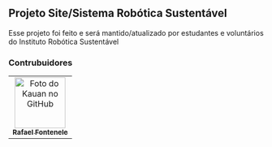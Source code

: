 ## Projeto Site/Sistema Robótica Sustentável

Esse projeto foi feito e será mantido/atualizado por estudantes e voluntários do Instituto Robótica Sustentável

### Contrubuidores

<table>
  <tr>
    <td align="center">
      <a href="https://github.com/KauanCarolino">
        <img src="https://github.com/KauanCarolino.png" width="100px;" alt="Foto do Kauan no GitHub"/><br>
        <sub>
          <b>Rafael Fontenele</b>
        </sub>
      </a>
    </td>
  </tr>
</table>
